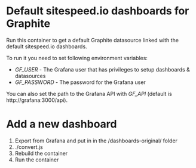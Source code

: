# Default sitespeed.io dashboards for Graphite
Run this container to get a default Graphite datasource linked with the default sitespeed.io dashboards.

To run it you need to set following environment variables:
* *GF_USER* - The Grafana user that has privileges to setup dashboards & datasources
* *GF_PASSWORD* - The password for the Grafana user

You can also set the path to the Grafana API with *GF_API* (default is http://grafana:3000/api).

# Add a new dashboard
1. Export from Grafana and put in in the /dashboards-original/ folder
2. ./convert.js
3. Rebuild the container
4. Run the container

